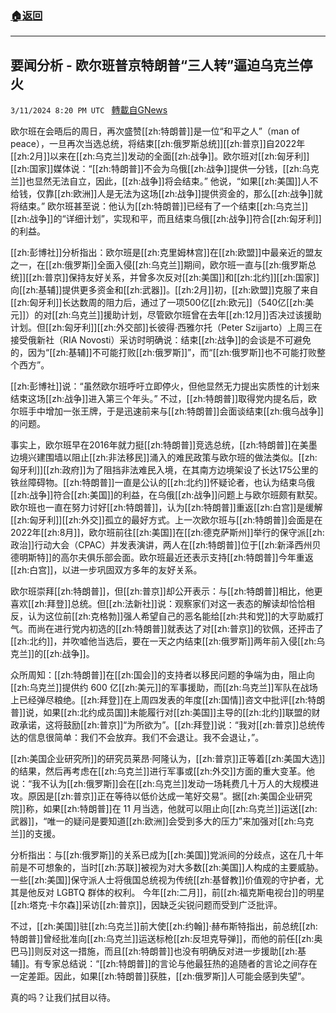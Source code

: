 ###  [:house:返回](README.md)
---


## 要闻分析 - 欧尔班普京特朗普“三人转”逼迫乌克兰停火
`3/11/2024 8:20 PM UTC ` [轉載自GNews](https://gnews.org/articles/2385272)

欧尔班在会晤后的周日，再次盛赞[[zh:特朗普]]是一位“和平之人”（man of peace），一旦再次当选总统，将结束[[zh:俄罗斯总统]][[zh:普京]]自2022年[[zh:2月]]以来在[[zh:乌克兰]]发动的全面[[zh:战争]]。欧尔班对[[zh:匈牙利]][[zh:国家]]媒体说：“[[zh:特朗普]]不会为乌俄[[zh:战争]]提供一分钱，[[zh:乌克兰]]也显然无法自立，因此，[[zh:战争]]将会结束。” 他说，“如果[[zh:美国]]人不给钱，仅靠[[zh:欧洲]]人是无法为这场[[zh:战争]]提供资金的，那么[[zh:战争]]就将结束。” 欧尔班甚至说：他认为[[zh:特朗普]]已经有了一个结束[[zh:乌克兰]][[zh:战争]]的“详细计划”，实现和平，而且结束乌俄[[zh:战争]]符合[[zh:匈牙利]]的利益。

[[zh:彭博社]]分析指出：欧尔班是[[zh:克里姆林宫]]在[[zh:欧盟]]中最亲近的盟友之一，在[[zh:俄罗斯]]全面入侵[[zh:乌克兰]]期间，欧尔班一直与[[zh:俄罗斯总统]][[zh:普京]]保持友好关系，并曾多次反对[[zh:美国]]和[[zh:北约]][[zh:国家]]向[[zh:基辅]]提供更多资金和[[zh:武器]]。[[zh:2月]]初，[[zh:欧盟]]克服了来自[[zh:匈牙利]]长达数周的阻力后，通过了一项500亿[[zh:欧元]]（540亿[[zh:美元]]）的对[[zh:乌克兰]]援助计划，尽管欧尔班曾在去年[[zh:12月]]否决过该援助计划。但[[zh:匈牙利]][[zh:外交部]]长彼得·西雅尔托（Peter Szijjarto）上周三在接受俄新社（RIA Novosti）采访时明确说：结束[[zh:战争]]的会谈是不可避免的，因为“[[zh:基辅]]不可能打败[[zh:俄罗斯]]”，而“[[zh:俄罗斯]]也不可能打败整个西方”。

[[zh:彭博社]]说：“虽然欧尔班呼吁立即停火，但他显然无力提出实质性的计划来结束这场[[zh:战争]]进入第三个年头。” 不过，[[zh:特朗普]]取得党内提名后，欧尔班手中增加一张王牌，于是迅速前来与[[zh:特朗普]]会面谈结束[[zh:俄乌战争]]的问题。

事实上，欧尔班早在2016年就力挺[[zh:特朗普]]竞选总统，[[zh:特朗普]]在美墨边境兴建围墙以阻止[[zh:非法移民]]涌入的难民政策与欧尔班的做法类似。[[zh:匈牙利]][[zh:政府]]为了阻挡非法难民入境，在其南方边境架设了长达175公里的铁丝障碍物。[[zh:特朗普]]一直是公认的[[zh:北约]]怀疑论者，也认为结束乌俄[[zh:战争]]符合[[zh:美国]]的利益，在乌俄[[zh:战争]]问题上与欧尔班颇有默契。欧尔班也一直在努力讨好[[zh:特朗普]]，认为[[zh:特朗普]]重返[[zh:白宫]]是缓解[[zh:匈牙利]][[zh:外交]]孤立的最好方式。上一次欧尔班与[[zh:特朗普]]会面是在2022年[[zh:8月]]，欧尔班前往[[zh:美国]]在[[zh:德克萨斯州]]举行的保守派[[zh:政治]]行动大会（CPAC）并发表演讲，两人在[[zh:特朗普]]位于[[zh:新泽西州贝德明斯特]]的高尔夫俱乐部会面。欧尔班最近还表示支持[[zh:特朗普]]今年重返[[zh:白宫]]，以进一步巩固双方多年的友好关系。

欧尔班崇拜[[zh:特朗普]]，但[[zh:普京]]却公开表示：与[[zh:特朗普]]相比，他更喜欢[[zh:拜登]]总统。但[[zh:法新社]]说：观察家们对这一表态的解读却恰恰相反，认为这位前[[zh:克格勃]]强人希望自己的恶名能给[[zh:共和党]]的大亨助威打气。而尚在进行党内初选的[[zh:特朗普]]就表达了对[[zh:普京]]的钦佩，还抨击了[[zh:北约]]，并吹嘘他当选后，要在一天之内结束[[zh:俄罗斯]]两年前入侵[[zh:乌克兰]]的[[zh:战争]]。

众所周知：[[zh:特朗普]]在[[zh:国会]]的支持者以移民问题的争端为由，阻止向[[zh:乌克兰]]提供约 600 亿[[zh:美元]]的军事援助，而[[zh:乌克兰]]军队在战场上已经弹尽粮绝。[[zh:拜登]]在上周四发表的年度[[zh:国情]]咨文中批评[[zh:特朗普]]说，如果[[zh:北约成员国]]未能履行对[[zh:美国]]主导的[[zh:北约]]联盟的财政承诺，这将鼓励[[zh:普京]]“为所欲为”。[[zh:拜登]]说：“我对[[zh:普京]]总统传达的信息很简单：我们不会放弃。我们不会退让。我不会退让，”。

[[zh:美国企业研究所]]的研究员莱昂·阿隆认为，[[zh:普京]]正等着[[zh:美国大选]]的结果，然后再考虑在[[zh:乌克兰]]进行军事或[[zh:外交]]方面的重大变革。他说：“我不认为[[zh:俄罗斯]]会在[[zh:乌克兰]]发动一场耗费几十万人的大规模进攻。原因是[[zh:普京]]正在等待以低价达成一笔好交易”。据[[zh:美国企业研究院]]称，如果[[zh:特朗普]]在 11 月当选，他就可以阻止向[[zh:乌克兰]]运送[[zh:武器]]，“唯一的疑问是要知道[[zh:欧洲]]会受到多大的压力”来加强对[[zh:乌克兰]]的支援。

分析指出：与[[zh:俄罗斯]]的关系已成为[[zh:美国]]党派间的分歧点，这在几十年前是不可想象的，当时[[zh:苏联]]被视为对大多数[[zh:美国]]人构成的主要威胁。一些[[zh:美国]]保守派人士将俄国总统视为传统[[zh:基督教]]价值观的守护者，尤其是他反对 LGBTQ 群体的权利。 今年[[zh:二月]]，前[[zh:福克斯电视台]]的明星[[zh:塔克·卡尔森]]采访[[zh:普京]]，因缺乏尖锐问题而受到广泛批评。

不过，[[zh:美国]]驻[[zh:乌克兰]]前大使[[zh:约翰]]·赫布斯特指出，前总统[[zh:特朗普]]曾经批准向[[zh:乌克兰]]运送标枪[[zh:反坦克导弹]]，而他的前任[[zh:奥巴马]]则反对这一措施，而且[[zh:特朗普]]也没有明确反对进一步援助[[zh:基辅]]。有专家总结说：“[[zh:特朗普]]的言论与他最狂热的追随者的言论之间存在一定差距。因此，如果[[zh:特朗普]]获胜，[[zh:俄罗斯]]人可能会感到失望”。

真的吗？让我们拭目以待。
